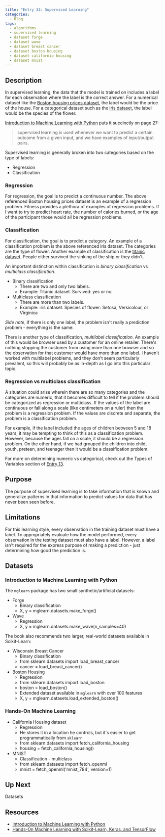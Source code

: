 ```yaml
---
title: "Entry 33: Supervised Learning"
categories:
  - Blog
tags:
  - algorithms
  - supervised learning
  - dataset forge
  - dataset wave
  - dataset breast cancer
  - dataset boston housing
  - dataset california housing
  - dataset mnist
---
```


## Description

In supervised learning, the data that the model is trained on includes a label for each observation where the label is the correct answer. For a numerical dataset like the [Boston housing prices dataset](https://www.kaggle.com/c/boston-housing), the label would be the price of the house. For a categorical dataset such as the [iris dataset](https://archive.ics.uci.edu/ml/datasets/iris), the label would be the species of the flower.

[Introduction to Machine Learning with Python](https://www.amazon.com/Introduction-Machine-Learning-Python-Scientists/dp/1449369413) puts it succinctly on page 27:

> supervised learning is used whenever we want to predict a certain outcome from a given input, and we have examples of input/output pairs.

Supervised learning is generally broken into two categories based on the type of labels:

- Regression
- Classification

### Regression

For regression, the goal is to predict a continuous number. The above referenced Boston housing prices dataset is an example of a regression problem. Fitness provides a plethora of examples of regression problems. If I want to try to predict heart rate, the number of calories burned, or the age of the participant those would all be regression problems.

### Classification

For classification, the goal is to predict a category. An example of a classification problem is the above referenced iris dataset. The categories are the type of flower. Another example of classification is the [titanic dataset](https://www.kaggle.com/c/titanic). People either survived the sinking of the ship or they didn't.

An important distinction within classification is *binary classification* vs *multiclass classification*.

- Binary classification
  - There are two and only two labels.
  - Example: Titanic dataset. Survived: yes or no.
- Multiclass classification
  - There are more than two labels.
  - Example: iris dataset. Species of flower:  Setosa, Versicolour, or Virginica

*Side note*, if there is only one label, the problem isn't really a prediction problem - everything is the same.

There is another type of classification, *multilabel classification*. An example of this would be browser used by a customer for an online retailer. There's nothing stopping the customer from using more than one browser and so the observation for that customer would have more than one label. I haven't worked with multilabel problems, and they don't seem particularly prevalent, so this will probably be as in-depth as I go into this particular topic.

### Regression vs multiclass classification

A situation could arise wherein there are so many categories and the categories are numeric, that it becomes difficult to tell if the problem should be categorized as regression or multiclass. If the values of the label are continuous or fall along a scale (like centimeters on a ruler) then the problem is a regression problem. If the values are discrete and separate, the problem is a classification problem.

For example, if the label included the ages of children between 5 and 18 years, it may be tempting to think of this as a classification problem. However, because the ages fall on a scale, it should be a regression problem. On the other hand, if we had grouped the children into child, youth, preteen, and teenager then it would be a classification problem.

For more on determining numeric vs categorical, check out the Types of Variables section of [Entry 13](https://julielinx.github.io/blog/13_cat_prelims/).

## Purpose

The purpose of supervised learning is to take information that is known and generalize patterns in that information to predict values for data that has never been seen before.

## Limitations

For this learning style, every observation in the training dataset must have a label. To appropriately evaluate how the model performed, every observation in the testing dataset must also have a label. However, a label isn't required for the express purpose of making a prediction - just determining how good the prediction is.

## Datasets

### Introduction to Machine Learning with Python

The `mglearn` package has two small synthetic/artificial datasets:

- Forge
  - Binary classification
  - X, y = mglearn.datasets.make_forge()
- Wave
  - Regression
  - X, y = mglearn.datasets.make_wave(n_samples=40)

The book also recommends two larger, real-world datasets available in Scikit-Learn:

- Wisconsin Breast Cancer
  - Binary classification
  - from sklearn.datasets import load_breast_cancer
  - cancer = load_breast_cancer()
- Boston Housing
  - Regression
  - from sklearn.datasets import load_boston
  - boston = load_boston()
  - Extended dataset available in `mglearn` with over 100 features
  - X, y = mglearn.datasets.load_extended_boston()
  
### Hands-On Machine Learning

- California Housing dataset
  - Regression
  - He stores it in a location he controls, but it's easier to get programmatically from `sklearn`
  - from sklearn.datasets import fetch_california_housing
  - housing = fetch_california_housing()
- MNIST
  - Classification - multiclass
  - from sklearn.datasets import fetch_openml
  - mnist = fetch_openml('mnist_784', version=1)
  
## Up Next

Datasets

## Resources

- [Introduction to Machine Learning with Python](https://www.amazon.com/Introduction-Machine-Learning-Python-Scientists/dp/1449369413)
- [Hands-On Machine Learning with Scikit-Learn, Keras, and TensorFlow](https://www.amazon.com/Hands-Machine-Learning-Scikit-Learn-TensorFlow/dp/1492032646)

